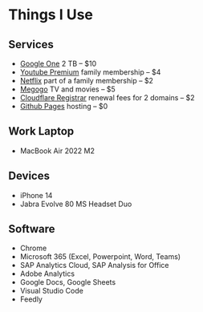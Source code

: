 # Things I Use

## Services

- [Google One](https://one.google.com/) 2 TB – $10
- [Youtube Premium](https://nearlyfreespeech.net) family membership – $4
- [Netflix](https://netflix.com/) part of a family membership – $2
- [Megogo](https://megogo.net/) TV and movies – $5
- [Cloudflare Registrar](https://www.cloudflare.com/) renewal fees for 2 domains – $2
- [Github Pages](https://pages.github.com/) hosting – $0

## Work Laptop

- MacBook Air 2022 M2

## Devices

- iPhone 14
- Jabra Evolve 80 MS Headset Duo

## Software

- Chrome
- Microsoft 365 (Excel, Powerpoint, Word, Teams)
- SAP Analytics Cloud, SAP Analysis for Office
- Adobe Analytics
- Google Docs, Google Sheets
- Visual Studio Code
- Feedly